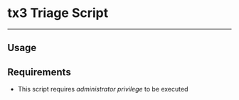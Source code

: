 # tx3 Triage Script

---



## Usage

## Requirements

- This script requires *administrator privilege* to be executed
